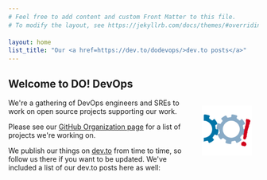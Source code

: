 ```yaml
---
# Feel free to add content and custom Front Matter to this file.
# To modify the layout, see https://jekyllrb.com/docs/themes/#overriding-theme-defaults

layout: home
list_title: "Our <a href=https://dev.to/dodevops/>dev.to posts</a>"
---
```


## Welcome to DO! DevOps

<img align="right" width="100" height="100" src="/assets/img/logo.png" style="padding:1em" alt="The DO! DevOps Logo">

We're a gathering of DevOps engineers and SREs to work on open source projects supporting our work.

Please see our [GitHub Organization page](https://github.com/dodevops) for a list of projects we're working on.

We publish our things on [dev.to](https://dev.to/dodevops) from time to time, so follow us there if you want to be updated. We've included a list of our dev.to posts here as well:
